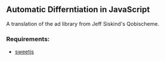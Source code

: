 ## Automatic Differntiation in JavaScript

A translation of the ad library from Jeff Siskind's Qobischeme.

### Requirements:

- [sweetjs](http://sweetjs.org/)
